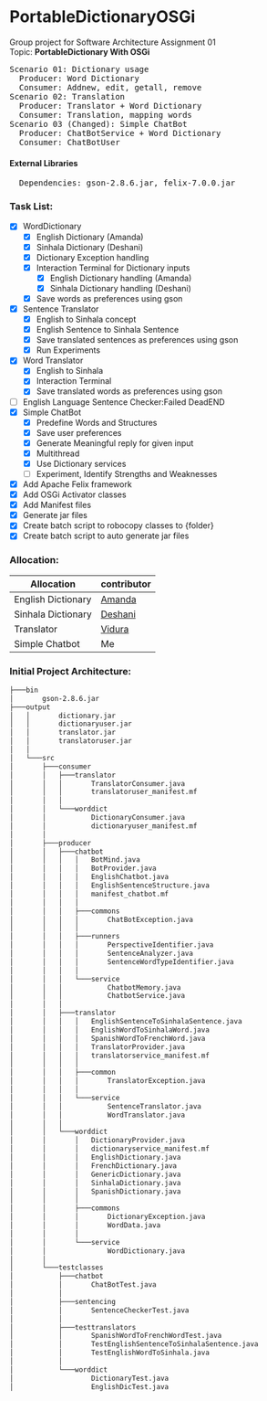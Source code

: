 # PortableDictionaryOSGi
Group project for Software Architecture Assignment 01   
Topic: **PortableDictionary With OSGi**
<pre>
Scenario 01: Dictionary usage  
  Producer: Word Dictionary  
  Consumer: Addnew, edit, getall, remove  
Scenario 02: Translation  
  Producer: Translator + Word Dictionary  
  Consumer: Translation, mapping words  
Scenario 03 (Changed): Simple ChatBot  
  Producer: ChatBotService + Word Dictionary  
  Consumer: ChatBotUser  
</pre>
#### External Libraries 
<pre>
  Dependencies: gson-2.8.6.jar, felix-7.0.0.jar
</pre>
### Task List:
- [x] WordDictionary
   - [x] English Dictionary (Amanda)
   - [x] Sinhala Dictionary (Deshani)
   - [x] Dictionary Exception handling
   - [x] Interaction Terminal for Dictionary inputs
      - [x] English Dictionary handling (Amanda)
      - [x] Sinhala Dictionary handling (Deshani)
   - [x] Save words as preferences using gson
- [x] Sentence Translator
   - [x] English to Sinhala concept
   - [x] English Sentence to Sinhala Sentence
   - [x] Save translated sentences as preferences using gson
   - [x] Run Experiments 
- [x] Word Translator
   - [x] English to Sinhala
   - [x] Interaction Terminal
   - [x] Save translated words as preferences using gson
- [ ] English Language Sentence Checker:Failed DeadEND
- [x] Simple ChatBot
   - [x] Predefine Words and Structures   
   - [x] Save user preferences  
   - [x] Generate Meaningful reply for given input  
   - [x] Multithread  
   - [x] Use Dictionary services  
   - [ ] Experiment, Identify Strengths and Weaknesses 
- [x] Add Apache Felix framework
- [x] Add OSGi Activator classes
- [x] Add Manifest files
- [x] Generate jar files
- [x] Create batch script to robocopy classes to {folder}
- [x] Create batch script to auto generate jar files
### Allocation:  
|Allocation|contributor|
|-|-|
|English Dictionary|[Amanda](https://github.com/amandaaaim)|
|Sinhala Dictionary|[Deshani](https://github.com/DeshaniMAWD)|
|Translator|[Vidura](https://github.com/vidurasathsara99)|
|Simple Chatbot|Me|

### Initial Project Architecture:  
```bash
├───bin
│       gson-2.8.6.jar
├───output
│   │       dictionary.jar
│   │       dictionaryuser.jar
│   │       translator.jar
│   │       translatoruser.jar
│   │
│   └───src
│       ├───consumer
│       │   ├───translator
│       │   │       TranslatorConsumer.java
│       │   │       translatoruser_manifest.mf
│       │   │
│       │   └───worddict
│       │           DictionaryConsumer.java
│       │           dictionaryuser_manifest.mf
│       │
│       ├───producer
│       │   ├───chatbot
│       │   │   │   BotMind.java
│       │   │   │   BotProvider.java
│       │   │   │   EnglishChatbot.java
│       │   │   │   EnglishSentenceStructure.java
│       │   │   │   manifest_chatbot.mf
│       │   │   │
│       │   │   ├───commons
│       │   │   │       ChatBotException.java
│       │   │   │
│       │   │   ├───runners
│       │   │   │       PerspectiveIdentifier.java
│       │   │   │       SentenceAnalyzer.java
│       │   │   │       SentenceWordTypeIdentifier.java
│       │   │   │
│       │   │   └───service
│       │   │           ChatbotMemory.java
│       │   │           ChatbotService.java
│       │   │
│       │   ├───translator
│       │   │   │   EnglishSentenceToSinhalaSentence.java
│       │   │   │   EnglishWordToSinhalaWord.java
│       │   │   │   SpanishWordToFrenchWord.java
│       │   │   │   TranslatorProvider.java
│       │   │   │   translatorservice_manifest.mf
│       │   │   │
│       │   │   ├───common
│       │   │   │       TranslatorException.java
│       │   │   │
│       │   │   └───service
│       │   │           SentenceTranslator.java
│       │   │           WordTranslator.java
│       │   │
│       │   └───worddict
│       │       │   DictionaryProvider.java
│       │       │   dictionaryservice_manifest.mf
│       │       │   EnglishDictionary.java
│       │       │   FrenchDictionary.java
│       │       │   GenericDictionary.java
│       │       │   SinhalaDictionary.java
│       │       │   SpanishDictionary.java
│       │       │
│       │       ├───commons
│       │       │       DictionaryException.java
│       │       │       WordData.java
│       │       │
│       │       └───service
│       │               WordDictionary.java
│       │
│       └───testclasses
│           ├───chatbot
│           │       ChatBotTest.java
│           │
│           ├───sentencing
│           │       SentenceCheckerTest.java
│           │
│           ├───testtranslators
│           │       SpanishWordToFrenchWordTest.java
│           │       TestEnglishSentenceToSinhalaSentence.java
│           │       TestEnglishWordToSinhala.java
│           │
│           └───worddict
│                   DictionaryTest.java
│                   EnglishDicTest.java
```
